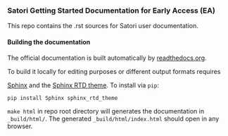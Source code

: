 ### Satori Getting Started Documentation for Early Access (EA)

This repo contains the .rst sources for Satori user documentation.

#### Building the documentation

The official documentation is built automatically by [readthedocs.org](https://readthedocs.org). 

To build it locally for editing purposes or different output formats requires 

[Sphinx](http://sphinx-doc.org) and the [Sphinx RTD theme](https://github.com/snide/sphinx_rtd_theme). 
To install via `pip`:

```bash
pip install Sphinx sphinx_rtd_theme
```

`make html` in repo root directory will generates the documentation in `_build/html/`. 
The generated `_build/html/index.html` should open in any browser. 

